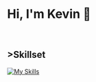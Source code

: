 # Hi, I'm Kevin 👋


<br>
<h2>>Skillset</h2>

[![My Skills](https://skillicons.dev/icons?i=css,html,js,linux,mongodb,react,ts)](https://skillicons.dev)
